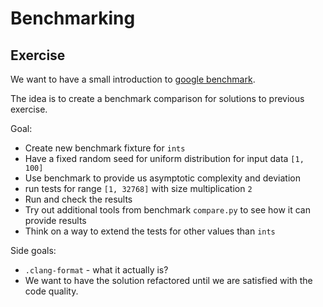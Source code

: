# Benchmarking

## Exercise
We want to have a small introduction to [google benchmark](https://github.com/google/benchmark#passing-arguments).

The idea is to create a benchmark comparison for solutions to previous exercise.

Goal:
* Create new benchmark fixture for `ints`
* Have a fixed random seed for uniform distribution for input data `[1, 100]`
* Use benchmark to provide us asymptotic complexity and deviation
* run tests for range `[1, 32768]` with size multiplication `2`
* Run and check the results
* Try out additional tools from benchmark `compare.py` to see how it can provide results
* Think on a way to extend the tests for other values than `ints`

Side goals:
* `.clang-format` - what it actually is?
* We want to have the solution refactored until we are satisfied with the code quality.
